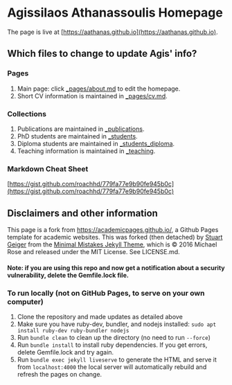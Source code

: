 # Agissilaos Athanassoulis Homepage

The page is live at [https://aathanas.github.io](https://aathanas.github.io).

## Which files to change to update Agis' info?

### Pages
1. Main page: click [_pages/about.md](https://github.com/aathanas/aathanas.github.io/edit/master/_pages/about.md) to edit the homepage.
1. Short CV information is maintained in [_pages/cv.md](https://github.com/aathanas/aathanas.github.io/blob/master/_pages/cv.md).

### Collections
1. Publications are maintained in [_publications](https://github.com/aathanas/aathanas.github.io/tree/master/_publications).
1. PhD students are maintained in [_students](https://github.com/aathanas/aathanas.github.io/tree/master/_students).
1. Diploma students are maintained in [_students_diploma](https://github.com/aathanas/aathanas.github.io/tree/master/_students_diploma).
1. Teaching information is maintained in [_teaching](https://github.com/aathanas/aathanas.github.io/tree/master/_teaching).

### Markdown Cheat Sheet

[https://gist.github.com/roachhd/779fa77e9b90fe945b0c](https://gist.github.com/roachhd/779fa77e9b90fe945b0c)

## Disclaimers and other information

This page is a fork from https://academicpages.github.io/, a Github Pages template for academic websites. This was forked (then detached) by [Stuart Geiger](https://github.com/staeiou) from the [Minimal Mistakes Jekyll Theme](https://mmistakes.github.io/minimal-mistakes/), which is © 2016 Michael Rose and released under the MIT License. See LICENSE.md.

#### Note: if you are using this repo and now get a notification about a security vulnerability, delete the Gemfile.lock file. 

### To run locally (not on GitHub Pages, to serve on your own computer)

1. Clone the repository and made updates as detailed above
1. Make sure you have ruby-dev, bundler, and nodejs installed: `sudo apt install ruby-dev ruby-bundler nodejs`
1. Run `bundle clean` to clean up the directory (no need to run `--force`)
1. Run `bundle install` to install ruby dependencies. If you get errors, delete Gemfile.lock and try again.
1. Run `bundle exec jekyll liveserve` to generate the HTML and serve it from `localhost:4000` the local server will automatically rebuild and refresh the pages on change.

